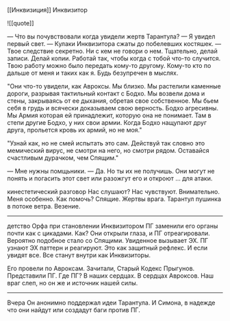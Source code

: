 
[[Инквизиция]]
Инквизитор

![[quote]]


— Что вы почувствовали когда увидели жертв Тарантула? 
— Я увидел первый свет. — Кулаки Инквизитора сжаты до побелевших костяшек. — Твое следствие секретно. Ни с кем не говори о нем. Тщательно, делай записи. Делай копии. Работай так, чтобы когда с тобой что-то случится. Твою работу можно было передать кому-то другому. Кому-то кто по дальше от меня и таких как я. Будь безупречен в мыслях.

"Они что-то увидели, как Авроксы. Мы близко. Мы растелили каменные дороги, разрывая тактильный контакт с Бодхо. Мы возвели дома и стены, закрываясь от ее дыхания, обретая свое собственное. Мы бьем себя в грудь и всячески доказываем свою верность. Бодхо агресивны. Мы Армия которая ей принадлежит, которую она не понимает. Там в степи другие Бодхо, у них свои армии. Когда Бодхо нащупают друг друга, прольется кровь их армий, но не моя."

"Узнай как, но не смей испытать это сам. Действуй так словно это мемический вирус, не смотри на него, но смотри рядом. Оставайся счастливым дурачком, чем Спящим."

— Мне нужны помщьники.
— Да. Но ты их не получишь. Они могут не понять и погасить этот свет или разожгут его и откроют ... для атаки.

кинестетический разговор
Нас слушают?
Нас чувствуют. Внимательно. Меня особенно. 
Как помочь?
Спящие. Жертвы врага. Тарантул пушинка в потоке ветра. Везение.

***
детство Орфа
при становлении Инквизитором
ПГ заменили его органы почти как с цикадами.
Как?
Они открыли глаза, и ПГ отреагировали. Вероятно подобное стало со Спящими.
Увиденное вызывает ЭХ. ПГ узнают ЭХ паттерн и реагируют. Это как защитный рефлекс. И если увидят все. Все станут внутри как Инквизиторы.

Его провели по Авроксам. Зачитали, Старый Кодекс Прыгунов. Представили ПГ.
Где ПГ? В наших сердцах. В сердцах Авроксов. Наш враг слеп, но он же и источник нашей силы.

***
Вчера
Он анонимно поддержал идеи Тарантула. И Симона, в надежде что они найдут или создадут баги против ПГ.

